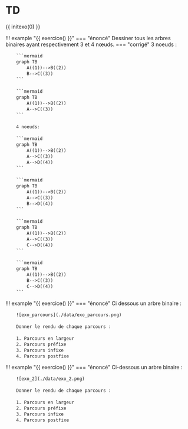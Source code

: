 
# TD

{{ initexo(0) }}


!!! example "{{ exercice() }}"
    === "énoncé"
        Dessiner tous les arbres binaires ayant respectivement 3 et 4 nœuds.
    === "corrigé"
        3 noeuds :

        ```mermaid
        graph TB
            A((1))-->B((2))
            B-->C((3))
        ```

        ```mermaid
        graph TB
            A((1))-->B((2))
            A-->C((3))
        ```

        4 noeuds:

        ```mermaid
        graph TB
            A((1))-->B((2))
            A-->C((3))
            A-->D((4))
        ```

        ```mermaid
        graph TB
            A((1))-->B((2))
            A-->C((3))
            B-->D((4))
        ```

        ```mermaid
        graph TB
            A((1))-->B((2))
            A-->C((3))
            C-->D((4))
        ```

        ```mermaid
        graph TB
            A((1))-->B((2))
            B-->C((3))
            C-->D((4))
        ```

!!! example "{{ exercice() }}"
    === "énoncé"
        Ci dessous un arbre binaire :

        ![exo_parcours](./data/exo_parcours.png)

        Donner le rendu de chaque parcours :

        1. Parcours en largeur
        2. Parcours préfixe
        3. Parcours infixe
        4. Parcours postfixe

!!! example "{{ exercice() }}"
    === "énoncé"
        Ci-dessous un arbre binaire :

        ![exo_2](./data/exo_2.png)

        Donner le rendu de chaque parcours :

        1. Parcours en largeur
        2. Parcours préfixe
        3. Parcours infixe
        4. Parcours postfixe
